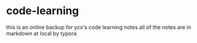 # code-learning
this is an online backup for ycx's code learning notes
all of the notes are in markdown at local by typora
